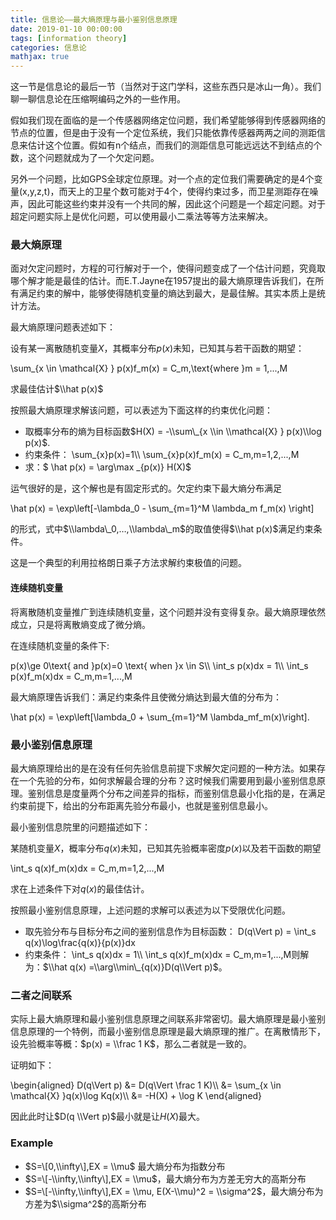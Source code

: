 ```yaml
---
title: 信息论——最大熵原理与最小鉴别信息原理
date: 2019-01-10 00:00:00
tags: [information theory]
categories: 信息论
mathjax: true
---
```


这一节是信息论的最后一节（当然对于这门学科，这些东西只是冰山一角）。我们聊一聊信息论在压缩啊编码之外的一些作用。  

<!--more-->


假如我们现在面临的是一个传感器网络定位问题，我们希望能够得到传感器网络的节点的位置，但是由于没有一个定位系统，我们只能依靠传感器两两之间的测距信息来估计这个位置。假如有n个结点，而我们的测距信息可能远远达不到结点的个数，这个问题就成为了一个欠定问题。

另外一个问题，比如GPS全球定位原理。对一个点的定位我们需要确定的是4个变量(x,y,z,t)，而天上的卫星个数可能对于4个，使得约束过多，而卫星测距存在噪声，因此可能这些约束并没有一个共同的解，因此这个问题是一个超定问题。对于超定问题实际上是优化问题，可以使用最小二乘法等等方法来解决。

### [](about:blank#%E6%9C%80%E5%A4%A7%E7%86%B5%E5%8E%9F%E7%90%86 "最大熵原理")最大熵原理

面对欠定问题时，方程的可行解对于一个，使得问题变成了一个估计问题，究竟取哪个解才能是最佳的估计。而E.T.Jayne在1957提出的最大熵原理告诉我们，在所有满足约束的解中，能够使得随机变量的熵达到最大，是最佳解。其实本质上是统计方法。

最大熵原理问题表述如下：

设有某一离散随机变量$X$，其概率分布$p(x)$未知，已知其与若干函数的期望：

\\sum\_{x \\in \\mathcal{X} } p(x)f\_m(x) = C\_m,\\text{where }m = 1,...,M

求最佳估计$\\hat p(x)$

按照最大熵原理求解该问题，可以表述为下面这样的约束优化问题：

*   取概率分布的熵为目标函数$H(X) = -\\sum\_{x \\in \\mathcal{X} } p(x)\\log p(x)$.
*   约束条件： \\sum\_{x}p(x)=1\\\\ \\sum\_{x}p(x)f\_m(x) = C\_m,m=1,2,...,M
*   求：$ \\hat p(x) = \\arg\\max \_{p(x)} H(X)$

运气很好的是，这个解也是有固定形式的。欠定约束下最大熵分布满足

\\hat p(x) = \\exp\\left\[-\\lambda\_0 - \\sum\_{m=1}^M \\lambda\_m f\_m(x) \\right\]

的形式，式中$\\lambda\_0,…,\\lambda\_m$的取值使得$\\hat p(x)$满足约束条件。

这是一个典型的利用拉格朗日乘子方法求解约束极值的问题。

#### [](about:blank#%E8%BF%9E%E7%BB%AD%E9%9A%8F%E6%9C%BA%E5%8F%98%E9%87%8F "连续随机变量")连续随机变量

将离散随机变量推广到连续随机变量，这个问题并没有变得复杂。最大熵原理依然成立，只是将离散熵变成了微分熵。

在连续随机变量的条件下:

p(x)\\ge 0\\text{ and }p(x)=0 \\text{ when }x \\in S\\\\ \\int\_s p(x)dx = 1\\\\ \\int\_s p(x)f\_m(x)dx = C\_m,m=1,...,M

最大熵原理告诉我们：满足约束条件且使微分熵达到最大值的分布为：

\\hat p(x) = \\exp\\left\[\\lambda\_0 + \\sum\_{m=1}^M \\lambda\_mf\_m(x)\\right\].

### [](about:blank#%E6%9C%80%E5%B0%8F%E9%89%B4%E5%88%AB%E4%BF%A1%E6%81%AF%E5%8E%9F%E7%90%86 "最小鉴别信息原理")最小鉴别信息原理

最大熵原理给出的是在没有任何先验信息前提下求解欠定问题的一种方法。如果存在一个先验的分布，如何求解最合理的分布？这时候我们需要用到最小鉴别信息原理。鉴别信息是度量两个分布之间差异的指标，而鉴别信息最小化指的是，在满足约束前提下，给出的分布距离先验分布最小，也就是鉴别信息最小。

最小鉴别信息院里的问题描述如下：

某随机变量$X$，概率分布$q(x)$未知，已知其先验概率密度$p(x)$以及若干函数的期望

\\int\_s q(x)f\_m(x)dx = C\_m,m=1,2,...,M

求在上述条件下对$q(x)$的最佳估计。

按照最小鉴别信息原理，上述问题的求解可以表述为以下受限优化问题。

*   取先验分布与目标分布之间的鉴别信息作为目标函数： D(q\\Vert p) = \\int\_s q(x)\\log\\frac{q(x)}{p(x)}dx
*   约束条件： \\int\_s q(x)dx = 1\\\\ \\int\_s q(x)f\_m(x)dx = C\_m,m=1,...,M则解为：$\\hat q(x) =\\arg\\min\_{q(x)}D(q\\Vert p)$。

### [](about:blank#%E4%BA%8C%E8%80%85%E4%B9%8B%E9%97%B4%E8%81%94%E7%B3%BB "二者之间联系")二者之间联系

实际上最大熵原理和最小鉴别信息原理之间联系非常密切。最大熵原理是最小鉴别信息原理的一个特例，而最小鉴别信息原理是最大熵原理的推广。在离散情形下，设先验概率等概：$p(x) = \\frac 1 K$，那么二者就是一致的。

证明如下：

\\begin{aligned} D(q\\Vert p) &= D(q\\Vert \\frac 1 K)\\\\ &= \\sum\_{x \\in \\mathcal{X} }q(x)\\log Kq(x)\\\\ &= -H(X) + \\log K \\end{aligned}

因此此时让$D(q \\Vert p)$最小就是让$H(X)$最大。

### [](about:blank#Example "Example")Example

*   $S=\[0,\\infty\],EX = \\mu$ 最大熵分布为指数分布
*   $S=\[-\\infty,\\infty\],EX = \\mu$，最大熵分布为方差无穷大的高斯分布
*   $S=\[-\\infty,\\infty\],EX = \\mu, E(X-\\mu)^2 = \\sigma^2$，最大熵分布为方差为$\\sigma^2$的高斯分布
